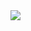 <img src="https://github-readme-stats.vercel.app/api/top-langs/?username=mohamedaatid&layout=compact&theme=dark&langs_count=16&card_width=1000&hide_border=true&bg_color=00000000"/>
